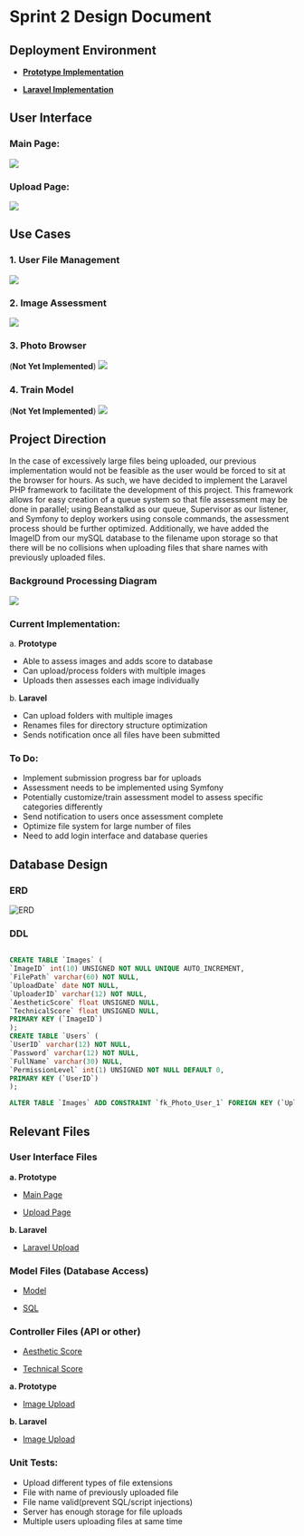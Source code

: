 # Sprint 2 Design Document 

## Deployment Environment

- **[Prototype Implementation](http://rji2.glike.cf)**

- **[Laravel Implementation](http://rji.glike.cf/image-assessment/public/)**

## User Interface
### Main Page:

![](https://github.com/computationalmystic/RJI-group1/blob/master/MainPage.JPG)

### Upload Page:

![](https://github.com/computationalmystic/RJI-group1/blob/master/UploadPage.png)


## Use Cases

### 1. User File Management

![](https://github.com/computationalmystic/RJI-group1/blob/master/Sprint2_usecase/ufm_Sprint2.png)


### 2. Image Assessment	

![](https://github.com/computationalmystic/RJI-group1/blob/master/Sprint2_usecase/ia_Sprint2.png)


### 3. Photo Browser
(**Not Yet Implemented**)
![](https://github.com/computationalmystic/RJI-group1/blob/master/UseCaseDiagrams/Photo%20Browser.png)


### 4. Train Model
(**Not Yet Implemented**)
![](https://github.com/computationalmystic/RJI-group1/blob/master/UseCaseDiagrams/tm.png)


## Project Direction
In the case of excessively large files being uploaded, our previous implementation would not be feasible as the user would be forced to sit at the browser for hours. As such, we have decided to implement the Laravel PHP framework to facilitate the development of this project. This framework allows for easy creation of a queue system so that file assessment may be done in parallel; using Beanstalkd as our queue, Supervisor as our listener, and Symfony to deploy workers using console commands, the assessment process should be further optimized. Additionally, we have added the ImageID from our mySQL database to the filename upon storage so that there will be no collisions when uploading files that share names with previously uploaded files.

### Background Processing Diagram
![](https://github.com/computationalmystic/RJI-group1/blob/master/backgroundprocessing.png)

### Current Implementation:

a.	**Prototype**
- Able to assess images and adds score to database
- Can upload/process folders with multiple images
- Uploads then assesses each image individually
	

b.	**Laravel**
- Can upload folders with multiple images
- Renames files for directory structure optimization
- Sends notification once all files have been submitted
	

### To Do:
- Implement submission progress bar for uploads
- Assessment needs to be implemented using Symfony
- Potentially customize/train assessment model to assess specific categories differently
- Send notification to users once assessment complete
- Optimize file system for large number of files
- Need to add login interface and database queries



## Database Design

### ERD

![ERD](https://github.com/computationalmystic/RJI-group1/blob/master/image_assessment_erd.png)

### DDL 

```SQL

CREATE TABLE `Images` (
`ImageID` int(10) UNSIGNED NOT NULL UNIQUE AUTO_INCREMENT,
`FilePath` varchar(60) NOT NULL,
`UploadDate` date NOT NULL,
`UploaderID` varchar(12) NOT NULL,
`AestheticScore` float UNSIGNED NULL,
`TechnicalScore` float UNSIGNED NULL,
PRIMARY KEY (`ImageID`) 
);
CREATE TABLE `Users` (
`UserID` varchar(12) NOT NULL,
`Password` varchar(12) NOT NULL,
`FullName` varchar(30) NULL,
`PermissionLevel` int(1) UNSIGNED NOT NULL DEFAULT 0,
PRIMARY KEY (`UserID`) 
);

ALTER TABLE `Images` ADD CONSTRAINT `fk_Photo_User_1` FOREIGN KEY (`UploaderID`) REFERENCES `Users` (`UserID`);
```    

## Relevant Files

### User Interface Files

**a. Prototype**

- [Main Page](https://github.com/computationalmystic/RJI-group1/blob/master/html%26CSS/index.html)


- [Upload Page](https://github.com/computationalmystic/RJI-group1/blob/master/html%26CSS/Upload.html)

**b. Laravel**

- [Laravel Upload](https://github.com/computationalmystic/RJI-group1/blob/master/image-assessment/resources/views/create.blade.php)


### Model Files (Database Access)

- [Model](https://github.com/computationalmystic/RJI-group1/tree/master/model) 

- [SQL](https://github.com/computationalmystic/RJI-group1/blob/master/image_assessment_schema.sql)


### Controller Files (API or other)

- [Aesthetic Score](https://github.com/computationalmystic/RJI-group1/blob/master/html%26CSS/getScoreAestheticAPI.sh)

- [Technical Score](https://github.com/computationalmystic/RJI-group1/blob/master/html%26CSS/getScoreTechnicalAPI.sh)

**a. Prototype**

- [Image Upload](https://github.com/computationalmystic/RJI-group1/blob/master/image-assessment/public/index.php)

**b. Laravel**

- [Image Upload](https://github.com/computationalmystic/RJI-group1/blob/master/image-assessment/app/Http/Controllers/ImageUploadController.php)


### Unit Tests:
- Upload different types of file extensions
- File with name of previously uploaded file
- File name valid(prevent SQL/script injections)
- Server has enough storage for file uploads
- Multiple users uploading files at same time


